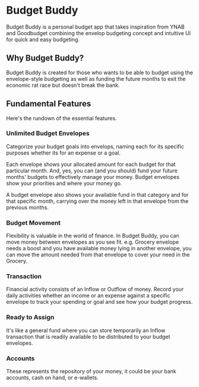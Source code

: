 # Budget Buddy

Budget Buddy is a personal budget app that takes inspiration from YNAB and Goodbudget combining the envelop budgeting concept and intuitive UI for quick and easy budgeting.

## Why Budget Buddy?

Budget Buddy is created for those who wants to be able to budget using the envelope-style budgeting as well as funding the future months to exit the economic rat race but doesn't break the bank.

## Fundamental Features

Here's the rundown of the essential features.

### Unlimited Budget Envelopes

Categorize your budget goals into envelops, naming each for its specific purposes whether its for an expense or a goal.

Each envelope shows your allocated amount for each budget for that particular month. And, yes, you can (and you should) fund your future months' budgets to effectively manage your money. Budget envelopes show your priorities and where your money go.

A budget envelope also shows your available fund in that category and for that specific month, carrying over the money left in that envelope from the previous months.

### Budget Movement

Flexibility is valuable in the world of finance. In Budget Buddy, you can move money between envelopes as you see fit. e.g. Grocery envelope needs a boost and you have available money lying in another envelope, you can move the amount needed from that envelope to cover your need in the Grocery.

### Transaction

Financial activity consists of an Inflow or Outflow of money. Record your daily activities whether an income or an expense against a specific envelope to track your spending or goal and see how your budget progress.

### Ready to Assign

It's like a general fund where you can store temporarily an Inflow transaction that is readily available to be distributed to your budget envelopes.

### Accounts

These represents the repository of your money, it could be your bank accounts, cash on hand, or e-wallets.
